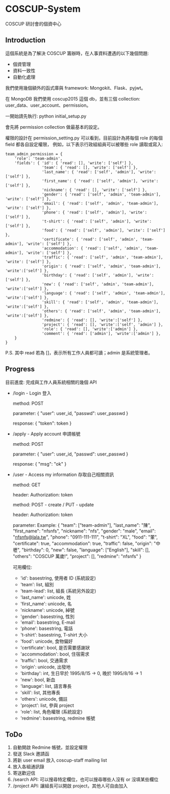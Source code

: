 COSCUP-System
=============

COSCUP 研討會的個資中心

Introduction
------------

這個系統是為了解決 COSCUP 籌辦時，在人事資料遭遇的以下幾個問題:
* 個資管理
* 資料一致性
* 自動化處理

我們使用幾個額外的函式庫與 framework: Mongokit、Flask、pyjwt。

在 MongoDB 我們使用 coscup2015 這個 db，並有三個 collection: user_data、user_account、permission。

一開始請先執行:
    python initial_setup.py

會先將 permission collection 做最基本的設定。

權限的設計在 permission_setting.py 可以看到，目前設計為將每個 role 的每個 field 都各自設定權限，
例如，以下表示行政組組員可以被哪些 role 讀取或寫入:

    team_admin_permission = { 
        'role': 'team-admin',
        'fields': { 'id': { 'read': [], 'write': ['self'] },
                    'team': { 'read': [], 'write': ['self'] },
                    'last_name': { 'read': ['self', 'admin'], 'write': ['self'] },
                    'first_name': { 'read': ['self', 'admin'], 'write': ['self'] },
                    'nickname': { 'read': [], 'write': ['self'] },
                    'gender': { 'read': ['self', 'admin', 'team-admin'], 'write': ['self'] },
                    'email': { 'read': ['self', 'admin', 'team-admin'], 'write': ['self'] },
                    'phone': { 'read': ['self', 'admin'], 'write': ['self'] },
                    't-shirt': { 'read': ['self', 'admin'], 'write': ['self'] },
                    'food': { 'read': ['self', 'admin'], 'write': ['self'] },
                    'certificate': { 'read': ['self', 'admin', 'team-admin'], 'write': ['self'] },
                    'accommodation': { 'read': ['self', 'admin', 'team-admin'], 'write': ['self'] },
                    'traffic': { 'read': ['self', 'admin', 'team-admin'], 'write': ['self'] },
                    'origin': { 'read': ['self', 'admin', 'team-admin'], 'write':['self'] },
                    'birthday': { 'read': ['self', 'admin'], 'write':['self'] },
                    'new': { 'read': ['self', 'admin', 'team-admin'], 'write':['self'] },
                    'language': { 'read': ['self', 'admin', 'team-admin'], 'write':['self'] },
                    'skill': { 'read': ['self', 'admin', 'team-admin'], 'write':['self'] },
                    'others': { 'read': ['self', 'admin', 'team-admin'], 'write':['self'] },
                    'redmine': { 'read': [], 'write':['self'] },
                    'project': { 'read': [], 'write':['self', 'admin'] },
                    'role': { 'read': [], 'write':['admin'] },
                    'comment': { 'read': ['admin'], 'write':['admin'] },
        }
    }

P.S. 其中 read 若為 []，表示所有工作人員都可讀；admin 是系統管理者。


Progress
--------

目前進度: 完成與工作人員系統相關的幾個 API

*   /login - Login 登入

    method: POST

    parameter: 
        { "user": user_id, "passwd": user_passwd }

    response:
        { "token": token }
        
*   /apply - Apply account 申請帳號
    
    method: POST
    
    parameter:
        { "user": user_id, "passwd": user_passwd }

    response:
        { "msg": "ok" }

*   /user - Access my information 存取自己相關資訊

    method: GET

    header:
        Authorization: token

    
    method: POST - create / PUT - update

    header:
        Authorization: token

    parameter:
        Example:
           { "team": ["team-admin"], "last_name": "陳", "first_name": "nfsnfs", 
             "nickname": "nfs", "gender": "male", "email": "nfsnfs@lala.tw", 
             "phone": "0911-111-111", "t-shirt": "XL", "food": "葷", "certificate": true,
             "accommodation": true, "traffic": false, "origin": "中壢", "birthday": 0, 
             "new": false, "language": ["English"], "skill": [], "others": "COSCUP 萬歲!",
             "project": [], "redmine": "nfsnfs" }

    可用欄位:
    * 'id': basestring,         使用者 ID (系統設定)
    * 'team': list,             組別      
    * 'team-lead': list,        組長      (系統另外設定)
    * 'last_name': unicode,     姓
    * 'first_name': unicode,    名
    * 'nickname': unicode,      綽號
    * 'gender': basestring,     性別
    * 'email': basestring,      E-mail
    * 'phone': basestring,      電話
    * 't-shirt': basestring,    T-shirt 大小
    * 'food': unicode,          食物偏好 
    * 'certificate': bool,      是否需要感謝狀
    * 'accommodation': bool,    住宿需求
    * 'traffic': bool,          交通需求 
    * 'origin': unicode,        出發地
    * 'birthday': int,          生日早於 1995/8/15 -> 0, 晚於 1995/8/16 -> 1
    * 'new': bool,              新血
    * 'language': list,         語言專長 
    * 'skill': list,            其他專長
    * 'others': unicode,        備註
    * 'project': list,          參與 project
    * 'role': list,             角色權限    (系統設定)
    * 'redmine': basestring,    redmine 帳號

ToDo
----

1.  自動開啟 Redmine 帳號，並設定權限
2.  發送 Slack 邀請函
3.  將新 user email 放入 coscup-staff mailing list
4.  放入各組通訊錄
5.  寄送歡迎信
6.  /search API: 可以搜尋特定欄位，也可以搜尋哪些人沒有 or 沒填某些欄位
7.  /project API: 讓組長可以開啟 project，其他人可自由加入 
